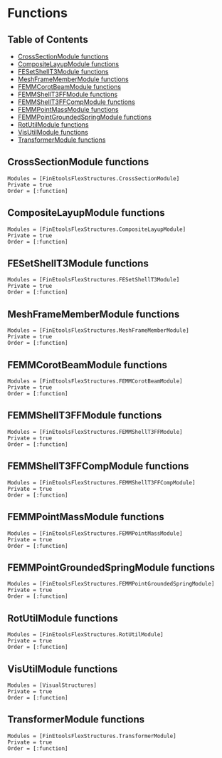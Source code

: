 # Functions

## Table of Contents

- [CrossSectionModule functions](@ref)
- [CompositeLayupModule functions](@ref)
- [FESetShellT3Module functions](@ref)
- [MeshFrameMemberModule functions](@ref)
- [FEMMCorotBeamModule functions](@ref)
- [FEMMShellT3FFModule functions](@ref)
- [FEMMShellT3FFCompModule functions](@ref)
- [FEMMPointMassModule functions](@ref)
- [FEMMPointGroundedSpringModule functions](@ref)
- [RotUtilModule functions](@ref)
- [VisUtilModule functions](@ref)
- [TransformerModule functions](@ref)



## CrossSectionModule functions

```@autodocs
Modules = [FinEtoolsFlexStructures.CrossSectionModule]
Private = true
Order = [:function]
```

## CompositeLayupModule functions

```@autodocs
Modules = [FinEtoolsFlexStructures.CompositeLayupModule]
Private = true
Order = [:function]
```

## FESetShellT3Module functions

```@autodocs
Modules = [FinEtoolsFlexStructures.FESetShellT3Module]
Private = true
Order = [:function]
```

## MeshFrameMemberModule functions

```@autodocs
Modules = [FinEtoolsFlexStructures.MeshFrameMemberModule]
Private = true
Order = [:function]
```

## FEMMCorotBeamModule functions

```@autodocs
Modules = [FinEtoolsFlexStructures.FEMMCorotBeamModule]
Private = true
Order = [:function]
```

## FEMMShellT3FFModule functions

```@autodocs
Modules = [FinEtoolsFlexStructures.FEMMShellT3FFModule]
Private = true
Order = [:function]
```

## FEMMShellT3FFCompModule functions

```@autodocs
Modules = [FinEtoolsFlexStructures.FEMMShellT3FFCompModule]
Private = true
Order = [:function]
```

## FEMMPointMassModule functions

```@autodocs
Modules = [FinEtoolsFlexStructures.FEMMPointMassModule]
Private = true
Order = [:function]
```

## FEMMPointGroundedSpringModule functions

```@autodocs
Modules = [FinEtoolsFlexStructures.FEMMPointGroundedSpringModule]
Private = true
Order = [:function]
```

## RotUtilModule functions

```@autodocs
Modules = [FinEtoolsFlexStructures.RotUtilModule]
Private = true
Order = [:function]
```

## VisUtilModule functions

```@autodocs
Modules = [VisualStructures]
Private = true
Order = [:function]
```

## TransformerModule functions

```@autodocs
Modules = [FinEtoolsFlexStructures.TransformerModule]
Private = true
Order = [:function]
```

